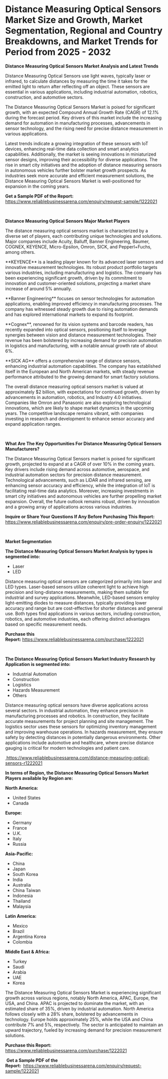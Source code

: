 <p><h1>Distance Measuring Optical Sensors Market Size and Growth, Market Segmentation, Regional and Country Breakdowns, and Market Trends for Period from 2025 -  2032</h1></p><p><strong>Distance Measuring Optical Sensors Market Analysis and Latest Trends</strong></p>
<p><p>Distance Measuring Optical Sensors use light waves, typically laser or infrared, to calculate distances by measuring the time it takes for the emitted light to return after reflecting off an object. These sensors are essential in various applications, including industrial automation, robotics, construction, and automotive sectors. </p><p>The Distance Measuring Optical Sensors Market is poised for significant growth, with an expected Compound Annual Growth Rate (CAGR) of 12.1% during the forecast period. Key drivers of this market include the increasing demand for automation in manufacturing processes, advancements in sensor technology, and the rising need for precise distance measurement in various applications. </p><p>Latest trends indicate a growing integration of these sensors with IoT devices, enhancing real-time data collection and smart analytics capabilities. Additionally, the market is seeing innovations in miniaturized sensor designs, improving their accessibility for diverse applications. The rise in smart city initiatives and the adoption of distance measuring sensors in autonomous vehicles further bolster market growth prospects. As industries seek more accurate and efficient measurement solutions, the Distance Measuring Optical Sensors Market is well-positioned for expansion in the coming years.</p></p>
<p><strong>Get a Sample PDF of the Report:&nbsp;</strong> <a href="https://www.reliablebusinessarena.com/enquiry/request-sample/1222021?utm_campaign=2988&utm_medium=2&utm_source=Github&utm_content=ia&utm_term=12042025&utm_id=distance-measuring-optical-sensors">https://www.reliablebusinessarena.com/enquiry/request-sample/1222021</a></p>
<p>&nbsp;</p>
<p><strong>Distance Measuring Optical Sensors Major Market Players</strong></p>
<p><p>The distance measuring optical sensors market is characterized by a diverse set of players, each contributing unique technologies and solutions. Major companies include Acuity, Balluff, Banner Engineering, Baumer, COGNEX, KEYENCE, Micro-Epsilon, Omron, SICK, and Pepperl+Fuchs, among others.</p><p>**KEYENCE** is a leading player known for its advanced laser sensors and innovative measurement technologies. Its robust product portfolio targets various industries, including manufacturing and logistics. The company has been experiencing significant growth, driven by its commitment to innovation and customer-oriented solutions, projecting a market share increase of around 5% annually.</p><p>**Banner Engineering** focuses on sensor technologies for automation applications, enabling improved efficiency in manufacturing processes. The company has witnessed steady growth due to rising automation demands and has explored international markets to expand its footprint.</p><p>**Cognex**, renowned for its vision systems and barcode readers, has recently expanded into optical sensors, positioning itself to leverage synergies between vision and distance measurement technologies. Their revenue has been bolstered by increasing demand for precision automation in logistics and manufacturing, with a notable annual growth rate of about 6%.</p><p>**SICK AG** offers a comprehensive range of distance sensors, enhancing industrial automation capabilities. The company has established itself in the European and North American markets, with steady revenue performance attributed to the growing demand for smart factory solutions.</p><p>The overall distance measuring optical sensors market is valued at approximately $2 billion, with expectations for continued growth, driven by advancements in automation, robotics, and Industry 4.0 initiatives. Companies like Omron and Panasonic are also exploring technological innovations, which are likely to shape market dynamics in the upcoming years. The competitive landscape remains vibrant, with companies investing in research and development to enhance sensor accuracy and expand application ranges.</p></p>
<p>&nbsp;</p>
<p><strong>What Are The Key Opportunities For Distance Measuring Optical Sensors Manufacturers?</strong></p>
<p><p>The Distance Measuring Optical Sensors market is poised for significant growth, projected to expand at a CAGR of over 10% in the coming years. Key drivers include rising demand across automotive, aerospace, and industrial automation sectors for precision distance measurement. Technological advancements, such as LiDAR and infrared sensing, are enhancing sensor accuracy and efficiency, while the integration of IoT is facilitating real-time data analytics. Moreover, increasing investments in smart city initiatives and autonomous vehicles are further propelling market expansion. Overall, the future outlook remains robust, driven by innovation and a growing array of applications across various industries.</p></p>
<p><strong>Inquire or Share Your Questions If Any Before Purchasing This Report:</strong> <a href="https://www.reliablebusinessarena.com/enquiry/pre-order-enquiry/1222021?utm_campaign=2988&utm_medium=2&utm_source=Github&utm_content=ia&utm_term=12042025&utm_id=distance-measuring-optical-sensors">https://www.reliablebusinessarena.com/enquiry/pre-order-enquiry/1222021</a></p>
<p>&nbsp;</p>
<p><strong>Market Segmentation</strong></p>
<p><strong>The Distance Measuring Optical Sensors Market Analysis by types is segmented into:</strong></p>
<p><ul><li>Laser</li><li>LED</li></ul></p>
<p><p>Distance measuring optical sensors are categorized primarily into laser and LED types. Laser-based sensors utilize coherent light to achieve high precision and long-distance measurements, making them suitable for industrial and survey applications. Meanwhile, LED-based sensors employ light-emitting diodes to measure distances, typically providing lower accuracy and range but are cost-effective for shorter distances and general use. Both types find applications in various sectors, including construction, robotics, and automotive industries, each offering distinct advantages based on specific measurement needs.</p></p>
<p><strong>Purchase this Report:&nbsp;</strong><a href="https://www.reliablebusinessarena.com/purchase/1222021?utm_campaign=2988&utm_medium=2&utm_source=Github&utm_content=ia&utm_term=12042025&utm_id=distance-measuring-optical-sensors">https://www.reliablebusinessarena.com/purchase/1222021</a></p>
<p>&nbsp;</p>
<p><strong>The Distance Measuring Optical Sensors Market Industry Research by Application is segmented into:</strong></p>
<p><ul><li>Industrial Automation</li><li>Construction</li><li>Logistics</li><li>Hazards Measurement</li><li>Others</li></ul></p>
<p><p>Distance measuring optical sensors have diverse applications across several sectors. In industrial automation, they enhance precision in manufacturing processes and robotics. In construction, they facilitate accurate measurements for project planning and site management. The logistics sector uses these sensors for optimizing inventory management and improving warehouse operations. In hazards measurement, they ensure safety by detecting distances in potentially dangerous environments. Other applications include automotive and healthcare, where precise distance gauging is critical for modern technologies and patient care.</p></p>
<p><a href="https://www.reliablebusinessarena.com/distance-measuring-optical-sensors-r1222021?utm_campaign=2988&utm_medium=2&utm_source=Github&utm_content=ia&utm_term=12042025&utm_id=distance-measuring-optical-sensors">&nbsp;https://www.reliablebusinessarena.com/distance-measuring-optical-sensors-r1222021</a></p>
<p><strong>In terms of Region, the Distance Measuring Optical Sensors Market Players available by Region are:</strong></p>
<p>
    <p> <strong> North America: </strong>
        <ul>
            <li>United States</li>
            <li>Canada</li>
        </ul>
        </p> 
    <p> <strong> Europe: </strong>
        <ul>
            <li>Germany</li>
            <li>France</li>
            <li>U.K.</li>
            <li>Italy</li>
            <li>Russia</li>
        </ul>
        </p> 
    <p> <strong> Asia-Pacific: </strong>
        <ul>
            <li>China</li>
            <li>Japan</li>
            <li>South Korea</li>
            <li>India</li>
            <li>Australia</li>
            <li>China Taiwan</li>
            <li>Indonesia</li>
            <li>Thailand</li>
            <li>Malaysia</li>
        </ul>
        </p> 
    <p> <strong> Latin America: </strong>
        <ul>
            <li>Mexico</li>
            <li>Brazil</li>
            <li>Argentina Korea</li>
            <li>Colombia</li>
        </ul>
        </p> 
    <p> <strong> Middle East & Africa: </strong>
        <ul>
            <li>Turkey</li>
            <li>Saudi</li>
            <li>Arabia</li>
            <li>UAE</li>
            <li>Korea</li>
        </ul>
    </p>
    </p>
<p><p>The Distance Measuring Optical Sensors Market is experiencing significant growth across various regions, notably North America, APAC, Europe, the USA, and China. APAC is projected to dominate the market, with an estimated share of 35%, driven by industrial automation. North America follows closely with a 28% share, bolstered by advancements in technology. Europe holds approximately 25%, while the USA and China contribute 7% and 5%, respectively. The sector is anticipated to maintain an upward trajectory, fueled by increasing demand for precision measurement solutions.</p></p>
<p><strong>Purchase this Report: </strong><a href="https://www.reliablebusinessarena.com/purchase/1222021?utm_campaign=2988&utm_medium=2&utm_source=Github&utm_content=ia&utm_term=12042025&utm_id=distance-measuring-optical-sensors">https://www.reliablebusinessarena.com/purchase/1222021</a></p>
<p>&nbsp;<strong>Get a Sample PDF of the Report:&nbsp;&nbsp;</strong><a href="https://www.reliablebusinessarena.com/enquiry/request-sample/1222021?utm_campaign=2988&utm_medium=2&utm_source=Github&utm_content=ia&utm_term=12042025&utm_id=distance-measuring-optical-sensors">https://www.reliablebusinessarena.com/enquiry/request-sample/1222021</a></p>
<p><strong></strong></p>
<p><p></p><p></p><p></p></p>
